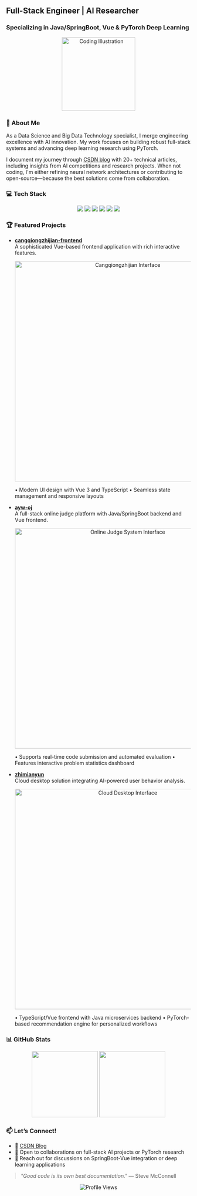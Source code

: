 ## Full-Stack Engineer | AI Researcher  
### Specializing in Java/SpringBoot, Vue & PyTorch Deep Learning

<p align="center">
  <img src="https://media.giphy.com/media/3oKIPnAiaMCws8nOsE/giphy.gif" width="200" alt="Coding Illustration">
</p>

### 🚀 About Me  
As a Data Science and Big Data Technology specialist, I merge engineering excellence with AI innovation. My work focuses on building robust full-stack systems and advancing deep learning research using PyTorch.  

I document my journey through [CSDN blog](https://blog.csdn.net/2301_79433391?type=blog) with 20+ technical articles, including insights from AI competitions and research projects. When not coding, I'm either refining neural network architectures or contributing to open-source—because the best solutions come from collaboration.  


### 💻 Tech Stack  
<p align="center">
  <img src="https://img.shields.io/badge/Java-ED8B00?style=for-the-badge&logo=openjdk&logoColor=white">
  <img src="https://img.shields.io/badge/SpringBoot-6DB33F?style=for-the-badge&logo=springboot&logoColor=white">
  <img src="https://img.shields.io/badge/Vue.js-35495E?style=for-the-badge&logo=vue.js&logoColor=4FC08D">
  <img src="https://img.shields.io/badge/Python-3776AB?style=for-the-badge&logo=python&logoColor=white">
  <img src="https://img.shields.io/badge/PyTorch-EE4C2C?style=for-the-badge&logo=pytorch&logoColor=white">
  <img src="https://img.shields.io/badge/TypeScript-3178C6?style=for-the-badge&logo=typescript&logoColor=white">
</p>  


### 🏆 Featured Projects  
- **[cangqiongzhijian-frontend](https://github.com/Ei-Ayw/cangqiongzhijian-frontend)**  
  A sophisticated Vue-based frontend application with rich interactive features.  
  <p align="center">
    <img src="https://github.com/Ei-Ayw/cangqiongzhijian-frontend/blob/master/img.png" width="600" alt="Cangqiongzhijian Interface">
  </p>
  • Modern UI design with Vue 3 and TypeScript  
  • Seamless state management and responsive layouts  


- **[ayw-oj](https://github.com/Ei-Ayw/ayw-oj-backend)**  
  A full-stack online judge platform with Java/SpringBoot backend and Vue frontend.  
  <p align="center">
    <img src="https://private-user-images.githubusercontent.com/166640089/438891291-2e87125e-171d-4f70-ab46-8d150602bec9.png?jwt=eyJ0eXAiOiJKV1QiLCJhbGciOiJIUzI1NiJ9.eyJpc3MiOiJnaXRodWIuY29tIiwiYXVkIjoicmF3LmdpdGh1YnVzZXJjb250ZW50LmNvbSIsImtleSI6ImtleTUiLCJleHAiOjE3NTQ4OTY2MDAsIm5iZiI6MTc1NDg5NjMwMCwicGF0aCI6Ii8xNjY2NDAwODkvNDM4ODkxMjkxLTJlODcxMjVlLTE3MWQtNGY3MC1hYjQ2LThkMTUwNjAyYmVjOS5wbmc_WC1BbXotQWxnb3JpdGhtPUFXUzQtSE1BQy1TSEEyNTYmWC1BbXotQ3JlZGVudGlhbD1BS0lBVkNPRFlMU0E1M1BRSzRaQSUyRjIwMjUwODExJTJGdXMtZWFzdC0xJTJGczMlMkZhd3M0X3JlcXVlc3QmWC1BbXotRGF0ZT0yMDI1MDgxMVQwNzExNDBaJlgtQW16LUV4cGlyZXM9MzAwJlgtQW16LVNpZ25hdHVyZT1iNzhjNmRmNTNmMDhkYTFjNTdhNGU3OTFlZWQ4NThlNjUzMWFkM2FmMmU5ZWNjYTYxZmYxZWJjYmRiNTMxMDFiJlgtQW16LVNpZ25lZEhlYWRlcnM9aG9zdCJ9.BTaAR9eYJwR9nsyb2UvNeorf6q22toG1DfJ_nzR6xZw" width="600" alt="Online Judge System Interface">
  </p>
  • Supports real-time code submission and automated evaluation  
  • Features interactive problem statistics dashboard  


- **[zhimianyun](https://github.com/Ei-Ayw/zhimianyun-backend)**  
  Cloud desktop solution integrating AI-powered user behavior analysis.  
  <p align="center">
    <img src="https://private-user-images.githubusercontent.com/166640089/438880491-7d7c03f0-301f-4247-ab91-5e8ca6b85cdb.png?jwt=eyJ0eXAiOiJKV1QiLCJhbGciOiJIUzI1NiJ9.eyJpc3MiOiJnaXRodWIuY29tIiwiYXVkIjoicmF3LmdpdGh1YnVzZXJjb250ZW50LmNvbSIsImtleSI6ImtleTUiLCJleHAiOjE3NTQ4OTY2NTIsIm5iZiI6MTc1NDg5NjM1MiwicGF0aCI6Ii8xNjY2NDAwODkvNDM4ODgwNDkxLTdkN2MwM2YwLTMwMWYtNDI0Ny1hYjkxLTVlOGNhNmI4NWNkYi5wbmc_WC1BbXotQWxnb3JpdGhtPUFXUzQtSE1BQy1TSEEyNTYmWC1BbXotQ3JlZGVudGlhbD1BS0lBVkNPRFlMU0E1M1BRSzRaQSUyRjIwMjUwODExJTJGdXMtZWFzdC0xJTJGczMlMkZhd3M0X3JlcXVlc3QmWC1BbXotRGF0ZT0yMDI1MDgxMVQwNzEyMzJaJlgtQW16LUV4cGlyZXM9MzAwJlgtQW16LVNpZ25hdHVyZT1lZWY4NjNiM2U0ZTM1YmNmYTljZjdiYjA3YzlmMWFkNDJjYzNkZTlhM2YzZDYyNjhjNzI3OTI1MjM2ODcxZTE5JlgtQW16LVNpZ25lZEhlYWRlcnM9aG9zdCJ9.EVnM3q9nz2vdyc8BBh6ZkqiTy6dIvOfZUGFQzNODrCk" width="600" alt="Cloud Desktop Interface">
  </p>
  • TypeScript/Vue frontend with Java microservices backend  
  • PyTorch-based recommendation engine for personalized workflows  


### 📊 GitHub Stats  
<p align="center">
  <img height="180em" src="https://github-readme-stats.vercel.app/api?username=Ei-Ayw&show_icons=true&theme=radical&include_all_commits=true&count_private=true"/>
  <img height="180em" src="https://github-readme-stats.vercel.app/api/top-langs/?username=Ei-Ayw&layout=compact&langs_count=8&theme=radical&hide=c,c++"/>
</p>  


### 📫 Let’s Connect!  
- 🔗 [CSDN Blog](https://blog.csdn.net/2301_79433391?type=blog)  
- 💬 Open to collaborations on full-stack AI projects or PyTorch research  
- 📧 Reach out for discussions on SpringBoot-Vue integration or deep learning applications  

> *"Good code is its own best documentation."* — Steve McConnell  

<p align="center">
  <img src="https://komarev.com/ghpvc/?username=Ei-Ayw&color=blueviolet" alt="Profile Views">
</p>
